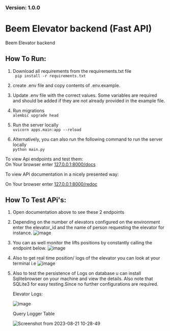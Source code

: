 ### Version: 1.0.0

# Beem Elevator backend (Fast API)
Beem Elevator backend

## How To Run:  
1. Download all requirements from the requirements.txt file  
    ``` pip install -r requirements.txt```

2. create .env file and copy contents of .env.example. 

3. Update .env file with the correct values. Some variables are required and should be added
if they are not already provided in the example file.

4. Run migrations  
    ```alembic upgrade head```

5. Run the server locally  
    ```uvicorn apps.main:app --reload```

6. Alternatively, you can also run the following command to run the server locally  
    ```python main.py```


To view Api endpoints and test them:  
On Your browser enter [127.0.0.1:8000/docs](http://127.0.0.1:8000/docs) 

To view API documentation in a nicely presented way:  


On Your browser enter [127.0.0.1:8000/redoc](http://127.0.0.1:8000/redoc)

## How To Test APi's:  
1. Open documentation above to see these 2 endpoints
2. Depending on the number of elevators configured on the environment enter the elevator_id and the name of person requesting the elevator for instance.
    ![image](https://github.com/bassam-alamin/Beem-elevator-simulator/assets/31857273/782ee90b-f682-436e-a667-dec7440cc86e)
   
3. You can as well monitor the lifts positions by constantly calling the endpoint below.
    ![image](https://github.com/bassam-alamin/Beem-elevator-simulator/assets/31857273/9b83dc64-aafe-43c5-bb2c-7e630c2cf098)
    
4. Also to get real time position/ logs of the elevator you can look at your terminal i.e
   ![image](https://github.com/bassam-alamin/Beem-elevator-simulator/assets/31857273/94b45225-c184-4ffd-93f9-4951040450f4)

5. Also to test the persistence of Logs on database u can install Sqlitebrowser on your machine and view the details.
   Also note that SQLite3 for easy testing.Since no further configurations are required.
   
   Elevator Logs:
   
   ![image](https://github.com/bassam-alamin/Beem-elevator-simulator/assets/31857273/06b18cdf-345b-4fc0-bd25-0e011086379e)
   
   Query Logger Table
   
   ![Screenshot from 2023-08-21 10-28-49](https://github.com/bassam-alamin/Beem-elevator-simulator/assets/31857273/cd852ea0-27cd-4d31-bef7-48cba99ed30e)


